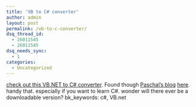```yaml
---
title: 'VB to C# converter'
author: admin
layout: post
permalink: /vb-to-c-converter/
dsq_thread_id:
  - 26011545
  - 26011545
dsq_needs_sync:
  - 1
categories:
  - Uncategorized
---
```

[check out this VB.NET to C# converter][1]. Found though [Paschal&#8217;s blog][2] [here][3]. handy that. especially if you want to learn C#. wonder will there ever be a downloadable version? bk_keywords: c#, VB.net

 [1]: http://www.developerfusion.com/utilities/convertvbtocsharp.aspx
 [2]: http://www.developers.ie/blogs/myblog
 [3]: http://developers.ie/blogs/Myblog/archive/2004/11/13/253.aspx